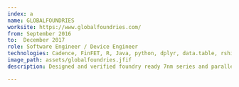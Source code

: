 ```yaml
---
index: a
name: GLOBALFOUNDRIES
worksite: https://www.globalfoundries.com/
from: September 2016 
to:  December 2017
role: Software Engineer / Device Engineer
technologies: Cadence, FinFET, R, Java, python, dplyr, data.table, rshiny
image_path: assets/globalfoundries.jfif
description: Designed and verified foundry ready 7nm series and parallel stacked FinFETs using Cadence Virtuoso to provide insights into effects of scaling on key device parameters. <p><li>Developed an automated R, Java, and python basedreporting system for data analysis and charting for millions of rows of experimental electrical data on 7nm FinFET DUTsto provide insights into Local Layout Effects (LLE) on key device parameters.</li></p><p><li>Used  modern  R  packages  like  rshiny, rconnect,  dplyr,  ggplot2,  data.table,  etc.  to  develop  a  web  accessible  charting and  report generation application for the Advance Technology Department team.</li></p>

---
```

